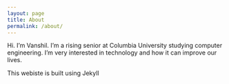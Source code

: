 ```yaml
---
layout: page
title: About
permalink: /about/
---
```


Hi. I&rsquo;m Vanshil.
I&rsquo;m a rising senior at Columbia University studying computer engineering. I&rsquo;m very interested in technology and how it can improve our lives.

This webiste is built using Jekyll

